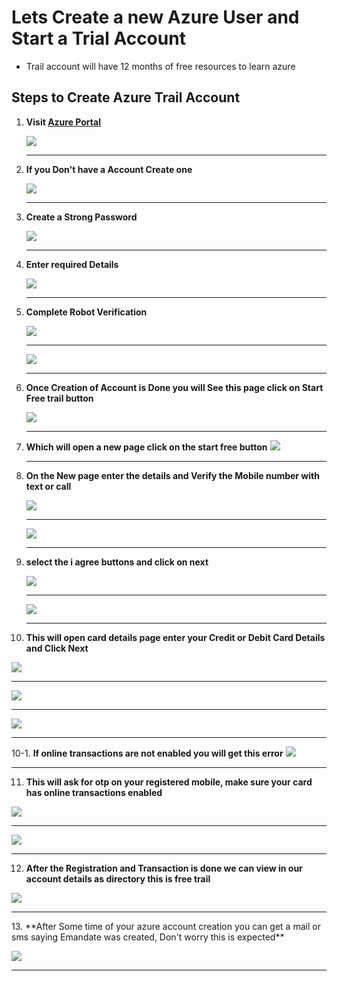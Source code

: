 # Lets Create a new Azure User and Start a Trial Account

- Trail account will have 12 months of free resources to learn azure

## Steps to Create Azure Trail Account

1. **Visit [Azure Portal](https://portal.azure.com)**

   ![](./img/azure-account-creation-01.png)
   <hr>
2. **If you Don't have a Account Create one**

   ![](./img/azure-account-creation-02.png)
   <hr>

3. **Create a Strong Password**

   ![](./img/azure-account-creation-03.png)
   <hr>
   
4. **Enter required Details**

   ![](./img/azure-account-creation-04.png)
   <hr>
   
5. **Complete Robot Verification**

   ![](./img/azure-account-creation-05.png)
   <hr>
   
   ![](./img/azure-account-creation-06.png)
   <hr>
   
6. **Once Creation of Account is Done you will See this page click on Start Free trail button**

   ![](./img/azure-account-creation-07.png)
   <hr>
   
7. **Which will open a new page click on the start free button**
   ![](./img/azure-account-creation-08.png)
   <hr>
      
8. **On the New page enter the details and Verify the Mobile number with text or call**

   ![](./img/azure-account-creation-09.png)
   <hr>   
   
   ![](./img/azure-account-creation-10.png)
   <hr>

9. **select the i agree buttons and click on next**

   ![](./img/azure-account-creation-11.png)
   <hr>   
   
   ![](./img/azure-account-creation-12.png)
   <hr>   

10. **This will open card details page enter your Credit or Debit Card Details and Click Next**

![](./img/azure-account-creation-13.png)
   <hr>

![](./img/azure-account-creation-14.png)
   <hr>

![](./img/azure-account-creation-15.png)
   <hr>

10-1. **If online transactions are not enabled you will get this error**
![](./img/azure-account-creation-15-1.png)
   <hr>
 

11.  **This will ask for otp on your registered mobile, make sure your card has online transactions enabled**

   ![](./img/azure-account-creation-16.png)
   <hr>
   
   ![](./img/azure-account-creation-17.png)
   <hr>
   
12. **After the Registration and Transaction is done we can view in our account details as directory this is free trail**

   ![](./img/azure-account-creation-18.png)
   <hr>
13. **After Some time of your azure account creation you can get a mail or sms saying Emandate was created, Don't worry this is expected**

   ![](./img/azure-account-creation-19.jpg)
   <hr>
